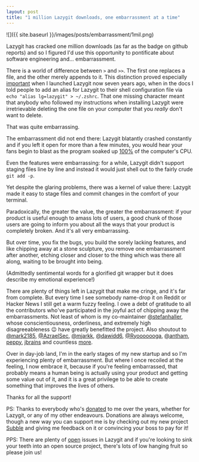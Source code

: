 ```yaml
---
layout: post
title: "1 million Lazygit downloads, one embarrassment at a time"
---
```


![]({{ site.baseurl }}/images/posts/embarrassment/1mil.png)

Lazygit has cracked one million downloads (as far as the badge on github reports) and so I figured I'd use this opportunity to pontificate about software engineering and... embarrassment.

There is a world of difference between `>` and `>>`. The first one replaces a file, and the other merely appends to it. This distinction proved especially [important](https://github.com/jesseduffield/lazygit/issues/7) when I launched Lazygit now seven years ago, when in the docs I told people to add an alias for Lazygit to their shell configuration file via `echo "alias lg=lazygit" > ~/.zshrc`. That one missing character meant that anybody who followed my instructions when installing Lazygit were irretrievable deleting the one file on your computer that you _really_ don't want to delete.

That was quite embarrassing.

The embarrassment did not end there: Lazygit blatantly crashed constantly and if you left it open for more than a few minutes, you would hear your fans begin to blast as the program soaked up [100%](https://github.com/jesseduffield/lazygit/issues/131) of the computer's CPU.

Even the features were embarrassing: for a while, Lazygit didn't support staging files line by line and instead it would just shell out to the fairly crude `git add -p`.

Yet despite the glaring problems, there was a kernel of value there: Lazygit made it easy to stage files and commit changes in the comfort of your terminal.

Paradoxically, the greater the value, the greater the embarrassment: if your product is useful enough to amass lots of users, a good chunk of those users are going to inform you about all the ways that your product is completely broken. And it's all very embarrassing.

But over time, you fix the bugs, you build the sorely lacking features, and like chipping away at a stone sculpture, you remove one embarrassment after another, etching closer and closer to the thing which was there all along, waiting to be brought into being.

(Admittedly sentimental words for a glorified git wrapper but it does describe my emotional experience!)

There are plenty of things left in Lazygit that make me cringe, and it's far from complete. But every time I see somebody name-drop it on Reddit or Hacker News I still get a warm fuzzy feeling. I owe a debt of gratitude to all the contributors who've participated in the joyful act of chipping away the embarrassments. Not least of whom is my co-maintainer [@stefanhaller](https://github.com/stefanhaller), whose conscientiousness, orderliness, and extremely high disagreeableness 😉 have greatly benefitted the project. Also shoutout to [@mark2185](https://github.com/mark2185), [@AzraelSec](https://github.com/AzraelSec), [@mjarkk](https://github.com/mjarkk), [@dawidd6](https://github.com/dawidd6), [@Ryooooooga](https://github.com/Ryooooooga), [@antham](https://github.com/antham), [peppy](https://github.com/peppy), [jbrains](https://github.com/jbrains) and countless [more](https://github.com/jesseduffield/lazygit/graphs/contributors).

Over in day-job land, I'm in the early stages of my new startup and so I'm experiencing plenty of embarrassment. But where I once recoiled at the feeling, I now embrace it, because if you're feeling embarrassed, that probably means a human being is actually using your product and getting some value out of it, and it is a great privilege to be able to create something that improves the lives of others.

Thanks for all the support!

PS: Thanks to everybody who's [donated](https://github.com/sponsors/jesseduffield) to me over the years, whether for Lazygit, or any of my other endeavours. Donations are always welcome, though a new way you can support me is by checking out my new project [Subble](https://www.subble.com/) and giving me feedback on it or convincing your boss to pay for it!

PPS: There are plenty of [open](https://github.com/jesseduffield/lazygit/issues?q=sort%3Aupdated-desc%20is%3Aissue%20is%3Aopen%20label%3A%22good%20first%20issue%22) issues in Lazygit and if you're looking to sink your teeth into an open source project, there's lots of low hanging fruit so please join us!
